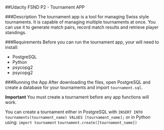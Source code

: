 ##Udacity FSND P2 - Tournament APP

###Description
The tournament app is a tool for managing Swiss style tournaments. It is capable of managing multiple tournaments at once.  You can use it to generate match pairs, record match results and retrieve player standings.

###Requirements
Before you can run the tournament app, your will need to install:
- PostgreSQL
- Python
- psycopg2
- psycopg2

###Running the App
After downloading the files, open PostgreSQL and create a database for your tournaments and import `tournament.sql`.

**Important** You must create a tournament before any app functions will work. 

You can create a tournament either in PostgreSQL with
    `INSERT INTO tournaments(tournament_name) VALUES [tournament_name];`
or in Python using:
    `import tournament`
    `tournament.create([tournament_name])`


